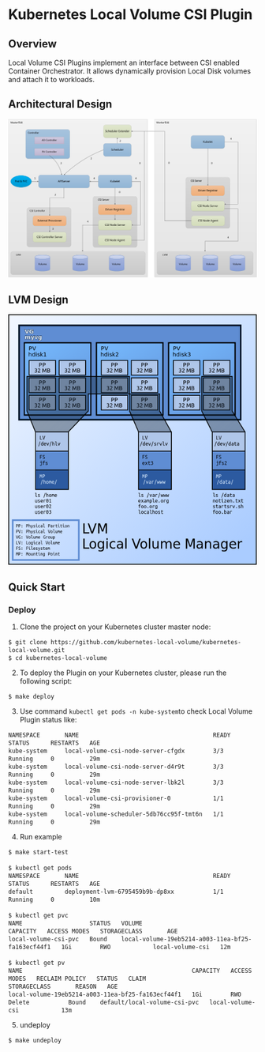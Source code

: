 # Kubernetes Local Volume CSI Plugin

## Overview

Local Volume CSI Plugins implement an interface between CSI enabled Container Orchestrator. It allows dynamically provision Local Disk
volumes and attach it to workloads.

## Architectural Design

![Architectural Design](./doc/localvolume.png)

## LVM Design

![LVM Design](./doc/lvm.png)

## Quick Start

### Deploy

1. Clone the project on your Kubernetes cluster master node:
```
$ git clone https://github.com/kubernetes-local-volume/kubernetes-local-volume.git
$ cd kubernetes-local-volume
```

2. To deploy the Plugin on your Kubernetes cluster, please run the following script:
```
$ make deploy
```

3. Use command ```kubectl get pods -n kube-system```to check Local Volume Plugin status like:
```
NAMESPACE       NAME                                      READY   STATUS      RESTARTS   AGE
kube-system     local-volume-csi-node-server-cfgdx        3/3     Running     0          29m
kube-system     local-volume-csi-node-server-d4r9t        3/3     Running     0          29m
kube-system     local-volume-csi-node-server-lbk2l        3/3     Running     0          29m
kube-system     local-volume-csi-provisioner-0            1/1     Running     0          29m
kube-system     local-volume-scheduler-5db76cc95f-tmt6n   1/1     Running     0          29m
```

4. Run example
```
$ make start-test

$ kubectl get pods
NAMESPACE       NAME                                      READY   STATUS      RESTARTS   AGE
default         deployment-lvm-6795459b9b-dp8xx           1/1     Running     0          10m

$ kubectl get pvc
NAME                   STATUS   VOLUME                                              CAPACITY   ACCESS MODES   STORAGECLASS       AGE
local-volume-csi-pvc   Bound    local-volume-19eb5214-a003-11ea-bf25-fa163ecf44f1   1Gi        RWO            local-volume-csi   12m

$ kubectl get pv
NAME                                                CAPACITY   ACCESS MODES   RECLAIM POLICY   STATUS   CLAIM                          STORAGECLASS       REASON   AGE
local-volume-19eb5214-a003-11ea-bf25-fa163ecf44f1   1Gi        RWO            Delete           Bound    default/local-volume-csi-pvc   local-volume-csi            13m
```

5. undeploy
```
$ make undeploy
```
